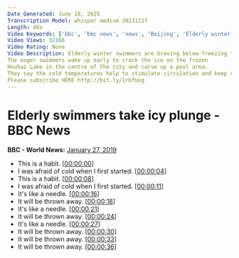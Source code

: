 ```yaml
---
Date Generated: June 18, 2025
Transcription Model: whisper medium 20231117
Length: 48s
Video Keywords: ['bbc', 'bbc news', 'news', 'Beijing', 'Elderly winter swimmers', 'winter swimmers', 'Houhai Lake', 'ice', 'frozen', 'frozen lake', 'frozen pool', 'freeze', 'swim', 'swimming', 'winter swimming', 'china', 'chinese']
Video Views: 32166
Video Rating: None
Video Description: Elderly winter swimmers are braving below-freezing temperatures in Beijing, claiming the icy waters are the secret to good health.
The eager swimmers wake up early to crack the ice on the frozen 
Houhai Lake in the centre of the city and carve up a pool area.
They say the cold temperatures help to stimulate circulation and keep certain illnesses at bay.
Please subscribe HERE http://bit.ly/1rbfUog
---
```


# Elderly swimmers take icy plunge - BBC News
**BBC - World News:** [January 27, 2019](https://www.youtube.com/watch?v=jRPQTUUo1tY)
*  This is a habit. [[00:00:00](https://www.youtube.com/watch?v=jRPQTUUo1tY&t=0.0s)]
*  I was afraid of cold when I first started. [[00:00:04](https://www.youtube.com/watch?v=jRPQTUUo1tY&t=4.0s)]
*  This is a habit. [[00:00:08](https://www.youtube.com/watch?v=jRPQTUUo1tY&t=8.0s)]
*  I was afraid of cold when I first started. [[00:00:11](https://www.youtube.com/watch?v=jRPQTUUo1tY&t=11.0s)]
*  It's like a needle. [[00:00:16](https://www.youtube.com/watch?v=jRPQTUUo1tY&t=16.0s)]
*  It will be thrown away. [[00:00:18](https://www.youtube.com/watch?v=jRPQTUUo1tY&t=18.0s)]
*  It's like a needle. [[00:00:21](https://www.youtube.com/watch?v=jRPQTUUo1tY&t=21.0s)]
*  It will be thrown away. [[00:00:24](https://www.youtube.com/watch?v=jRPQTUUo1tY&t=24.0s)]
*  It's like a needle. [[00:00:27](https://www.youtube.com/watch?v=jRPQTUUo1tY&t=27.0s)]
*  It will be thrown away. [[00:00:30](https://www.youtube.com/watch?v=jRPQTUUo1tY&t=30.0s)]
*  It will be thrown away. [[00:00:33](https://www.youtube.com/watch?v=jRPQTUUo1tY&t=33.0s)]
*  It will be thrown away. [[00:00:36](https://www.youtube.com/watch?v=jRPQTUUo1tY&t=36.0s)]

